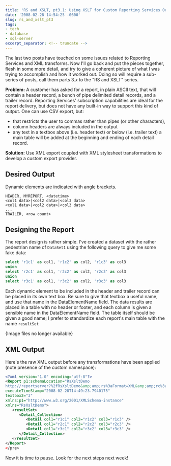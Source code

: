 ```yaml
---
title: 'RS and XSLT, pt3.1: Using XSLT for Custom Reporting Services Output'
date: '2008-02-28 14:54:25 -0600'
slug: rs_and_xslt_pt3
tags:
- tech
- database
- sql-server
excerpt_separator: <!-- truncate -->
---
```


The last two posts have touched on some issues related to Reporting Services and
XML transforms. Now I'll go back and put the pieces together, flesh in some more
detail, and try to give a coherent picture of what I was trying to accomplish
and how it worked out. Doing so will require a sub-series of posts, call them
parts 3._x_ to the "RS and XSLT" series.

**Problem:** A customer has asked for a report, in plain ASCII text, that will
contain a header record, a bunch of pipe delimited detail records, and a trailer
record. Reporting Services' subscription capabilities are ideal for the report
delivery, but does not have any built-in way to support this kind of output. One
can use CSV export, but:

<!-- truncate -->

* that restricts the user to commas rather than pipes (or other characters),
* column headers are always included in the output
* any text in a textbox above (i.e. header text) or below (i.e. trailer text) a main table will be added at the beginning and ending of each detail record.

**Solution:** Use XML export coupled with XML stylesheet transformations to
develop a custom export provider.

## Desired Output

Dynamic elements are indicated with angle brackets.

```none
HEADER, MYREPORT, <datetime>
<col1 data>|<col2 data>|<col3 data>
<col1 data>|<col2 data>|<col3 data>
...
TRAILER, <row count>
```

## Designing the Report

The report design is rather simple. I've created a dataset with the rather
pedestrian name of `DataSet1` using the following query to give me some fake
data:

```sql
select 'r1c1' as col1, 'r1c2' as col2, 'r1c3' as col3
union
select 'r2c1' as col1, 'r2c2' as col2, 'r2c3' as col3
union
select 'r3c1' as col1, 'r3c2' as col2, 'r3c3' as col3
```

Each dynamic element to be included in the  header and trailer record can be
placed in its own text box. Be sure to give that textbox a useful name, and use
that name in the DataElementName field. The data results are placed in a table
with no header or footer, and each column is given a sensible name in the
DataElementName field. The table itself should be given a good name; I prefer to
standardize each report's main table with the name `resultSet`

<p class="center">{Image files no longer available}</p>
<!--
<span class="mt-enclosure mt-enclosure-image"><img alt="report designer.jpg" src="http://www.safnet.com/writing/tech/report%20designer.jpg" width="408" height="135" /></span>
Report Design
-->
<!--
<span class="mt-enclosure mt-enclosure-image"><img alt="textbox properties.jpg" src="http://www.safnet.com/writing/tech/textbox%20properties.jpg" width="287" height="152" /></span>
Partial view of the properties for the "Now" textbox
-->
<!--
<span class="mt-enclosure mt-enclosure-image"><img alt="column properties.jpg" src="http://www.safnet.com/writing/tech/column%20properties.jpg" width="290" height="153" /></span>
Partial view of the properties for the first column in the resultSet table.
-->

## XML Output

Here's the raw XML output before any transformations have been applied (note presence of the custom namespace):

```xml
<?xml version="1.0" encoding="utf-8"?>
<Report p1:schemaLocation="RsXsltDemo
http://reportserver?%2fRsXsltDemo&amp;amp;rs%3aFormat=XML&amp;amp;rc%3aSchema=True" Name="RsXsltDemo"
executeTimeStamp="2008-02-28T14:49:23.7940175"
textbox2="3"
xmlns:p1="http://www.w3.org/2001/XMLSchema-instance"
xmlns="RsXsltDemo">
   <resultSet>
      <Detail_Collection>
         <Detail col1="r1c1" col2="r1c2" col3="r1c3" />
         <Detail col1="r2c1" col2="r2c2" col3="r2c3" />
         <Detail col1="r3c1" col2="r3c2" col3="r3c3" />
      </Detail_Collection>
   </resultSet>
</Report>
</pre>
```

Now it is time to pause. Look for the next steps next week!
